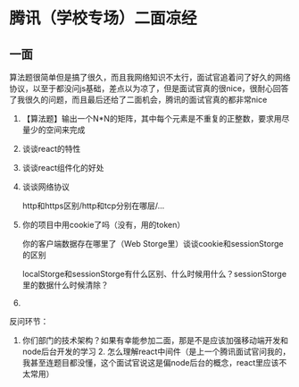 # 腾讯（学校专场）二面凉经

## 一面

算法题很简单但是搞了很久，而且我网络知识不太行，面试官追着问了好久的网络协议，以至于都没问js基础，差点以为凉了，但是面试官真的很nice，很耐心回答了我很久的问题，而且最后还给了二面机会，腾讯的面试官真的都非常nice

1. 【算法题】输出一个N*N的矩阵，其中每个元素是不重复的正整数，要求用尽量少的空间来完成

2. 谈谈react的特性

3. 谈谈react组件化的好处

4. 谈谈网络协议

   http和https区别/http和tcp分别在哪层/...

5. 你的项目中用cookie了吗（没有，用的token）

   你的客户端数据存在哪里了（Web Storge里）谈谈cookie和sessionStorge的区别

   localStorge和sessionStorge有什么区别、什么时候用什么？sessionStorge里的数据什么时候清除？

6. 

反问环节：

   1. 你们部门的技术架构？如果有幸能参加二面，那是不是应该加强移动端开发和node后台开发的学习
      2. 怎么理解react中间件（是上一个腾讯面试官问我的，我甚至连题目都没懂，这个面试官说这是偏node后台的概念，react里应该不太常用）
